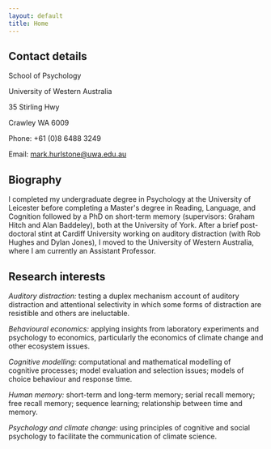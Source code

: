 ```yaml
---
layout: default
title: Home
---
```


## Contact details

<p>School of Psychology</p>
<p>University of Western Australia</p>
<p>35 Stirling Hwy</p>    
<p>Crawley WA 6009</p>
<p>Phone: +61 (0)8 6488 3249</p>
<p>Email: <a href="mailto:mark.hurlstone@uwa.edu.au">mark.hurlstone@uwa.edu.au</a></p>

## Biography      

<p> I completed my undergraduate degree in Psychology at the University of Leicester before completing a Master's degree in Reading, Language, and Cognition followed by a PhD on short-term memory (supervisors: Graham Hitch and Alan Baddeley), both at the University of York. After a brief post-doctoral stint at Cardiff University working on auditory distraction (with Rob Hughes and Dylan Jones), I moved to the University of Western Australia, where I am currently an Assistant Professor.</p>

## Research interests

*Auditory distraction:* testing a duplex mechanism account of auditory distraction and attentional selectivity in which some forms of distraction are resistible and others are ineluctable.

*Behavioural economics:* applying insights from laboratory experiments and psychology to economics, particularly the economics of climate change and other ecosystem issues.

*Cognitive modelling:* computational and mathematical modelling of cognitive processes; model evaluation and selection issues; models of choice behaviour and response time.

*Human memory:* short-term and long-term memory; serial recall memory; free recall memory; sequence learning; relationship between time and memory.

*Psychology and climate change:* using principles of cognitive and social psychology to facilitate the communication of climate science.
